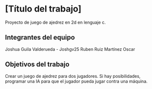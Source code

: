# [Título del trabajo]

Proyecto de juego de ajedrez en 2d en lenguaje c. 

## Integrantes del equipo

Joshua Guila Valderueda - Joshgv25
Ruben Ruiz Martínez
Oscar
## Objetivos del trabajo

Crear un juego de ajedrez para dos jugadores. Si hay posibilidades, programar una IA para que el jugador pueda jugar contra una máquina. 
